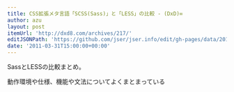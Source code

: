 ```yaml
---
title: CSS拡張メタ言語「SCSS(Sass)」と「LESS」の比較 - (DxD)∞
author: azu
layout: post
itemUrl: 'http://dxd8.com/archives/217/'
editJSONPath: 'https://github.com/jser/jser.info/edit/gh-pages/data/2011/03/index.json'
date: '2011-03-31T15:00:00+00:00'
---
```

SassとLESSの比較まとめ。

動作環境や仕様、機能や文法についてよくまとまっている

